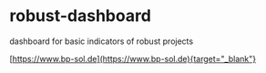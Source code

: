# robust-dashboard
dashboard for basic indicators of robust projects 

[https://www.bp-sol.de](https://www.bp-sol.de){target="_blank"}